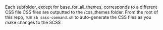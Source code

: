 Each subfolder, except for base_for_all_themes, corresponds to a different CSS file
CSS files are outputted to the /css_themes folder.
From the root of this repo, run `sh sass-command.sh` to auto-generate the CSS files as you make changes to the SCSS
